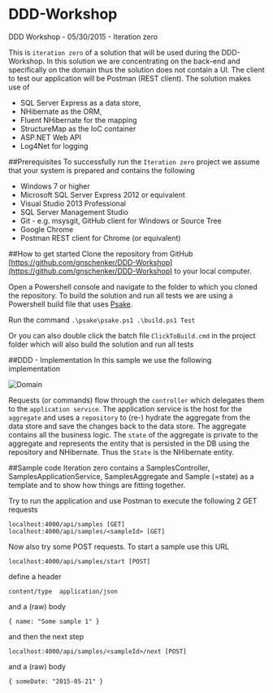 # DDD-Workshop
DDD Workshop - 05/30/2015 - Iteration zero

This is `iteration zero` of a solution that will be used during the DDD-Workshop. In this solution we are concentrating on the back-end and specifically on the domain thus the solution does not contain a UI. The client to test our application will be Postman (REST client). The solution makes use of 

- SQL Server Express as a data store, 
- NHibernate as the ORM, 
- Fluent NHibernate for the mapping
- StructureMap as the IoC container
- ASP.NET Web API
- Log4Net for logging


##Prerequisites
To successfully run the `Iteration zero` project we assume that your system is prepared and contains the following

- Windows 7 or higher
- Microsoft SQL Server Express 2012 or equivalent
- Visual Studio 2013 Professional
- SQL Server Management Studio
- Git - e.g. msysgit, GitHub client for Windows or Source Tree 
- Google Chrome
- Postman REST client for Chrome (or equivalent)

##How to get started
Clone the repository from GitHub [https://github.com/gnschenker/DDD-Workshop](https://github.com/gnschenker/DDD-Workshop) to your local computer. 

Open a Powershell console and navigate to the folder to which you cloned the repository. To build the solution and run all tests we are using a Powershell build file that uses [Psake](https://github.com/psake/psake). 

Run the command `.\psake\psake.ps1 .\build.ps1 Test`

Or you can also double click the batch file `ClickToBuild.cmd` in the project folder which will also build the solution and run all tests

##DDD - Implementation
In this sample we use the following implementation

![Domain](https://github.com/gnschenker/DDD-Workshop/blob/master/images/Domain.PNG)

Requests (or commands) flow through the `controller` which delegates them to the `application service`. The application service is the host for the `aggregate` and uses a `repository` to (re-) hydrate the aggregate from the data store and save the changes back to the data store. The aggregate contains all the business logic. The `state` of the aggregate is private to the aggregate and represents the entity that is persisted in the DB using the repository and NHibernate. Thus the `State` is the NHibernate entity. 

##Sample code
Iteration zero contains a SamplesController, SamplesApplicationService, SamplesAggregate and Sample (=state) as a template and to show how things are fitting together.

Try to run the application and use Postman to execute the following 2 GET requests

    localhost:4000/api/samples [GET]
    localhost:4000/api/samples/<sampleId> [GET]

Now also try some POST requests. To start a sample use this URL

    localhost:4000/api/samples/start [POST]
define a header

    content/type  application/json
and a (raw) body

    { name: "Some sample 1" }


and then the next step

    localhost:4000/api/samples/<sampleId>/next [POST]

and a (raw) body

    { someDate: "2015-05-21" }
